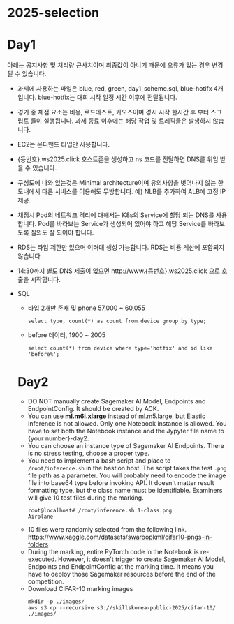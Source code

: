 # 2025-selection
# Day1
아래는 공지사항 및 처리량 근사치이며 최종값이 아니기 때문에 오류가 있는 경우 변경 될 수 있습니다.
- 과제에 사용하는 파일은 blue, red, green, day1_scheme.sql, blue-hotifx 4개입니다. blue-hotfix는 대회 시작 일정 시간 이후에 전달됩니다.
- 경기 중 채점 요소는 비용, 로드테스트, 카오스이며 경시 시작 한시간 후 부터 스크립트 들이 실행됩니다. 과제 종료 이후에는 해당 작업 및 트레픽들은 발생하지 않습니다.
- EC2는 온디맨드 타입만 사용합니다.
- {등번호}.ws2025.click 호스트존을 생성하고 ns 코드를 전달하면 DNS를 위임 받을 수 있습니다.
- 구성도에 나와 있는것은 Minimal architecture이며 유의사항을 벗어나지 않는 한도내에서 다른 서버스를 이용해도 무방합니다.
  예) NLB를 추가하여 ALB에 고정 IP 제공.
- 채점시 Pod의 네트워크 격리에 대해서는 K8s의 Service에 할당 되는 DNS를 사용합니다. Pod를 바라보는 Service가 생성되어 있어야 하고 해당 Service를 바라보도록 질의도 잘 되어야 합니다.
- RDS는 타입 제한만 있으며 여러대 생성 가능합니다. RDS는 비용 계산에 포함되지 않습니다.
- 14:30까지 별도 DNS 제출이 없으면 http://www.{등번호}.ws2025.click 으로 호출을 시작합니다.
- SQL
  - 타입 2개만 존재 및 phone 57,000 ~ 60,055
    ```
    select type, count(*) as count from device group by type;
    ```
  - before 데이터, 1900 ~ 2005
    ```
    select count(*) from device where type='hotfix' and id like 'before%';
    ```

  # Day2
  - DO NOT manually create Sagemaker AI Model, Endpoints and EndpointConfig. It should be created by ACK.
  - You can use **ml.m6i.xlarge** instead of ml.m5.large, but Elastic inference is not allowed. Only one Notebook instance is allowed. You have to set both the Notebook instance and the Jypyter file name to {your number}-day2.
  - You can choose an instance type of Sagemaker AI Endpoints. There is no stress testing, choose a proper type.
  - You need to implement a bash script and place to `/root/inference.sh` in the bastion host. The script takes the test `.png` file path as a parameter. You will probably need to encode the image file into base64 type before invoking API. It doesn't matter result formatting type, but the class name must be identifiable. Examiners will give 10 test files during the marking.
    ```
    root@localhost# /root/inference.sh 1-class.png
    Airplane
    ```
  - 10 files were randomly selected from the following link.
    https://www.kaggle.com/datasets/swaroopkml/cifar10-pngs-in-folders
  - During the marking, entire PyTorch code in the Notebook is re-executed. However, it doesn't trigger to create Sagemaker AI Model, Endpoints and EndpointConfig at the marking time. It means you have to deploy those Sagemaker resources before the end of the competition.
  - Download CIFAR-10 marking images
    ```
    mkdir -p ./images/
    aws s3 cp --recursive s3://skillskorea-public-2025/cifar-10/ ./images/
    ```
